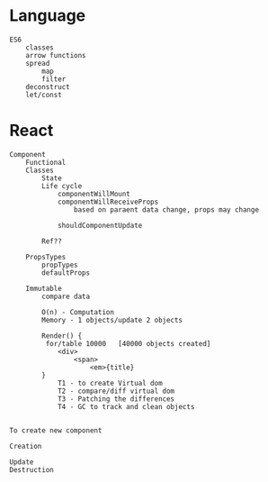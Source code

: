 # Language
    ES6
        classes
        arrow functions
        spread
            map
            filter
        deconstruct
        let/const

# React
    Component
        Functional
        Classes
            State
            Life cycle
                componentWillMount
                componentWillReceiveProps
                    based on paraent data change, props may change

                shouldComponentUpdate
                    
            Ref??

        PropsTypes 
            propTypes
            defaultProps

        Immutable
            compare data

            O(n) - Computation
            Memory - 1 objects/update 2 objects

            Render() {
             for/table 10000   [40000 objects created]
                <div> 
                    <span>
                        <em>{title}
            }   
                T1 - to create Virtual dom
                T2 - compare/diff virtual dom
                T3 - Patching the differences
                T4 - GC to track and clean objects


    To create new component

    Creation

    Update
    Destruction